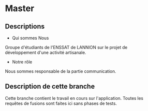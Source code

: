 Master
======

Descriptions
-----------

  - Qui sommes Nous
  
  Groupe d'étudiants de l'ENSSAT de LANNION sur le projet de développement d'une activité artisanale.

  - Notre rôle
  
  Nous sommes responsable de la partie communication.


Description de cette branche
----------------------------

Cette branche contient le travail en cours sur l'application. Toutes les requêtes de fusions sont faites ici sans phases 
de tests.

